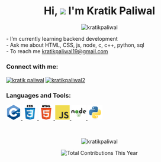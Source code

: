 <h1 align="center">Hi, <img src="https://media.giphy.com/media/hvRJCLFzcasrR4ia7z/giphy.gif" width="35"> I'm Kratik Paliwal</h1>
<p align="center">
  <img src="https://media.giphy.com/media/KEYMsj2LcXzfcTP5ii/giphy.gif?cid=ecf05e47wbs1udxyophmore9bwuzgfatt0jaz8pemvwmtmma&ep=v1_gifs_search&rid=giphy.gif&ct=g" alt="kratikpaliwal">
 </p>
-  I’m currently learning backend development<br>
-  Ask me about HTML, CSS, js, node, c, c++, python, sql<br>
- To reach me <a href="mailto:kratikpaliwal19@gmail.com">kratikpaliwal19@gmail.com</a>



<h3 align="left">Connect with me:</h3>
<p align="left">
<a href="https://linkedin.com/in/kratik paliwal" target="blank"><img align="center" src="https://raw.githubusercontent.com/rahuldkjain/github-profile-readme-generator/master/src/images/icons/Social/linked-in-alt.svg" alt="kratik paliwal" height="30" width="40" /></a>
<a href="https://www.codechef.com/users/kratikpaliwal2" target="blank"><img align="center" src="https://cdn.jsdelivr.net/npm/simple-icons@3.1.0/icons/codechef.svg" alt="kratikpaliwal2" height="30" width="40" /></a>
</p>

<h3 align="left">Languages and Tools:</h3>
<p align="left"> <a href="https://www.w3schools.com/cpp/" target="_blank" rel="noreferrer"> <img src="https://raw.githubusercontent.com/devicons/devicon/master/icons/cplusplus/cplusplus-original.svg" alt="cplusplus" width="40" height="40"/> </a> <a href="https://www.w3schools.com/css/" target="_blank" rel="noreferrer"> <img src="https://raw.githubusercontent.com/devicons/devicon/master/icons/css3/css3-original-wordmark.svg" alt="css3" width="40" height="40"/> </a> <a href="https://www.w3.org/html/" target="_blank" rel="noreferrer"> <img src="https://raw.githubusercontent.com/devicons/devicon/master/icons/html5/html5-original-wordmark.svg" alt="html5" width="40" height="40"/> </a> <a href="https://developer.mozilla.org/en-US/docs/Web/JavaScript" target="_blank" rel="noreferrer"> <img src="https://raw.githubusercontent.com/devicons/devicon/master/icons/javascript/javascript-original.svg" alt="javascript" width="40" height="40"/> </a> <a href="https://nodejs.org" target="_blank" rel="noreferrer"> <img src="https://raw.githubusercontent.com/devicons/devicon/master/icons/nodejs/nodejs-original-wordmark.svg" alt="nodejs" width="40" height="40"/> </a> <a href="https://www.python.org" target="_blank" rel="noreferrer"> <img src="https://raw.githubusercontent.com/devicons/devicon/master/icons/python/python-original.svg" alt="python" width="40" height="40"/> </a> </p><br>

<p align="center">
  <img align="center" src="https://github-readme-stats.vercel.app/api/top-langs?username=kratikpaliwal&show_icons=true&locale=en&layout=compact" alt="kratikpaliwal" height="200" />
</p>

<p align="center">
  <img src="https://github-readme-stats.vercel.app/api?username=kratikpaliwal&show_icons=true&include_all_commits=true&count_private=true&hide_rank=true&custom_title=Total%20Contributions%20This%20Year&theme=radical" alt="Total Contributions This Year" />
</p>
